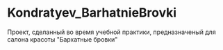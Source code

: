 # Kondratyev_BarhatnieBrovki
Проект, сделанный во время учебной практики, предназначеный для салона красоты "Бархатные бровки"
